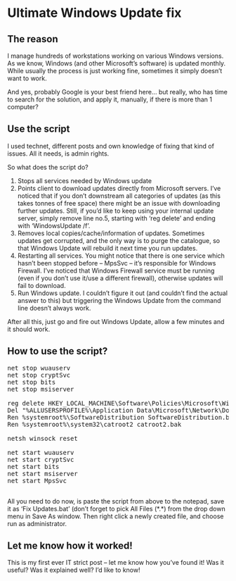 # Ultimate Windows Update fix

## The reason

I manage hundreds of workstations working on various Windows versions. As we know, Windows (and other Microsoft’s software) is updated monthly. While usually the process is just working fine, sometimes it simply doesn’t want to work.

And yes, probably Google is your best friend here&#8230; but really, who has time to search for the solution, and apply it, manually, if there is more than 1 computer?

## Use the script

I used technet, different posts and own knowledge of fixing that kind of issues. All it needs, is admin rights.

So what does the script do?

  1. Stops all services needed by Windows update
  2. Points client to download updates directly from Microsoft servers. I’ve noticed that if you don’t downstream all categories of updates (as this takes tonnes of free space) there might be an issue with downloading further updates. Still, if you’d like to keep using your internal update server, simply remove line no.5, starting with ‘reg delete’ and ending with ‘WindowsUpdate /f’.
  3. Removes local copies/cache/information of updates. Sometimes updates get corrupted, and the only way is to purge the catalogue, so that Windows Update will rebuild it next time you run updates.
  4. Restarting all services. You might notice that there is one service which hasn’t been stopped before &#8211; MpsSvc &#8211; it’s responsible for Windows Firewall. I’ve noticed that Windows Firewall service must be running (even if you don’t use it/use a different firewall), otherwise updates will fail to download.
  5. Run Windows update. I couldn’t figure it out (and couldn’t find the actual answer to this) but triggering the Windows Update from the command line doesn’t always work.

After all this, just go and fire out Windows Update, allow a few minutes and it should work.

## How to use the script?

<pre spellcheck="false" class="">net stop wuauserv
net stop cryptSvc
net stop bits
net stop msiserver

reg delete HKEY_LOCAL_MACHINE\Software\Policies\Microsoft\Windows\WindowsUpdate /f
Del "%ALLUSERSPROFILE%\Application Data\Microsoft\Network\Downloader\qmgr*.dat"
Ren %systemroot%\SoftwareDistribution SoftwareDistribution.bak
Ren %systemroot%\system32\catroot2 catroot2.bak

netsh winsock reset

net start wuauserv
net start cryptSvc
net start bits
net start msiserver
net start MpsSvc

</pre>

All you need to do now, is paste the script from above to the notepad, save it as ‘Fix Updates.bat’ (don’t forget to pick All Files (\*.\*) from the drop down menu in Save As window. Then right click a newly created file, and choose run as administrator.

## Let me know how it worked!

This is my first ever IT strict post &#8211; let me know how you’ve found it! Was it useful? Was it explained well? I’d like to know!
